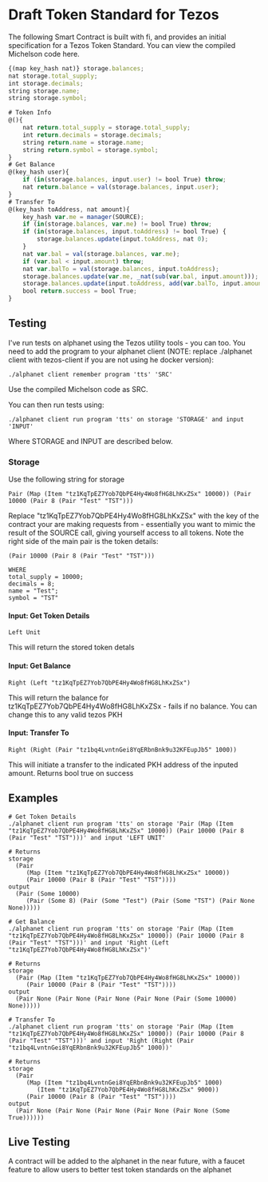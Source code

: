 # Draft Token Standard for Tezos

The following Smart Contract is built with fi, and provides an initial specification for a Tezos Token Standard. You can view the compiled Michelson code here.

```javascript
{(map key_hash nat)} storage.balances;
nat storage.total_supply;
int storage.decimals;
string storage.name;
string storage.symbol;

# Token Info
@(){
    nat return.total_supply = storage.total_supply;
    int return.decimals = storage.decimals;
    string return.name = storage.name;
    string return.symbol = storage.symbol;
}
# Get Balance
@(key_hash user){
    if (in(storage.balances, input.user) != bool True) throw;
    nat return.balance = val(storage.balances, input.user);
}
# Transfer To
@(key_hash toAddress, nat amount){
    key_hash var.me = manager(SOURCE);
    if (in(storage.balances, var.me) != bool True) throw;
    if (in(storage.balances, input.toAddress) != bool True) {
        storage.balances.update(input.toAddress, nat 0);
    }
    nat var.bal = val(storage.balances, var.me);
    if (var.bal < input.amount) throw;
    nat var.balTo = val(storage.balances, input.toAddress);
    storage.balances.update(var.me, _nat(sub(var.bal, input.amount)));
    storage.balances.update(input.toAddress, add(var.balTo, input.amount));
    bool return.success = bool True;
}
```

## Testing

I've run tests on alphanet using the Tezos utility tools - you can too. You need to add the program to your alphanet client (NOTE: replace ./alphanet client with tezos-client if you are not using he docker version): 
```
./alphanet client remember program 'tts' 'SRC'
```
Use the compiled Michelson code as SRC.

You can then run tests using:
```
./alphanet client run program 'tts' on storage 'STORAGE' and input 'INPUT'
```
Where STORAGE and INPUT are described below.

### Storage
Use the following string for storage
```
Pair (Map (Item "tz1KqTpEZ7Yob7QbPE4Hy4Wo8fHG8LhKxZSx" 10000)) (Pair 10000 (Pair 8 (Pair "Test" "TST")))
```
Replace "tz1KqTpEZ7Yob7QbPE4Hy4Wo8fHG8LhKxZSx" with the key of the contract your are making requests from - essentially you want to mimic the result of the SOURCE call, giving yourself access to all tokens. Note the right side of the main pair is the token details:
```
(Pair 10000 (Pair 8 (Pair "Test" "TST")))

WHERE
total_supply = 10000;
decimals = 8;
name = "Test";
symbol = "TST"
```


#### Input: Get Token Details
```
Left Unit
```
This will return the stored token detals

#### Input: Get Balance
```
Right (Left "tz1KqTpEZ7Yob7QbPE4Hy4Wo8fHG8LhKxZSx")
```
This will return the balance for tz1KqTpEZ7Yob7QbPE4Hy4Wo8fHG8LhKxZSx - fails if no balance. You can change this to any valid tezos PKH

#### Input: Transfer To
```
Right (Right (Pair "tz1bq4LvntnGei8YqERbnBnk9u32KFEupJb5" 1000))
```
This will initiate a transfer to the indicated PKH address of the inputed amount. Returns bool true on success

## Examples
```
# Get Token Details
./alphanet client run program 'tts' on storage 'Pair (Map (Item "tz1KqTpEZ7Yob7QbPE4Hy4Wo8fHG8LhKxZSx" 10000)) (Pair 10000 (Pair 8 (Pair "Test" "TST")))' and input 'LEFT UNIT'

# Returns
storage
  (Pair
     (Map (Item "tz1KqTpEZ7Yob7QbPE4Hy4Wo8fHG8LhKxZSx" 10000))
     (Pair 10000 (Pair 8 (Pair "Test" "TST"))))
output
  (Pair (Some 10000)
     (Pair (Some 8) (Pair (Some "Test") (Pair (Some "TST") (Pair None None)))))
     
# Get Balance
./alphanet client run program 'tts' on storage 'Pair (Map (Item "tz1KqTpEZ7Yob7QbPE4Hy4Wo8fHG8LhKxZSx" 10000)) (Pair 10000 (Pair 8 (Pair "Test" "TST")))' and input 'Right (Left "tz1KqTpEZ7Yob7QbPE4Hy4Wo8fHG8LhKxZSx")'

# Returns
storage
  (Pair (Map (Item "tz1KqTpEZ7Yob7QbPE4Hy4Wo8fHG8LhKxZSx" 10000))
     (Pair 10000 (Pair 8 (Pair "Test" "TST"))))
output
  (Pair None (Pair None (Pair None (Pair None (Pair (Some 10000) None)))))
  
# Transfer To
./alphanet client run program 'tts' on storage 'Pair (Map (Item "tz1KqTpEZ7Yob7QbPE4Hy4Wo8fHG8LhKxZSx" 10000)) (Pair 10000 (Pair 8 (Pair "Test" "TST")))' and input 'Right (Right (Pair "tz1bq4LvntnGei8YqERbnBnk9u32KFEupJb5" 1000))'

# Returns
storage
  (Pair
     (Map (Item "tz1bq4LvntnGei8YqERbnBnk9u32KFEupJb5" 1000)
        (Item "tz1KqTpEZ7Yob7QbPE4Hy4Wo8fHG8LhKxZSx" 9000))
     (Pair 10000 (Pair 8 (Pair "Test" "TST"))))
output
  (Pair None (Pair None (Pair None (Pair None (Pair None (Some True))))))
```

## Live Testing
A contract will be added to the alphanet in the near future, with a faucet feature to allow users to better test token standards on the alphanet
